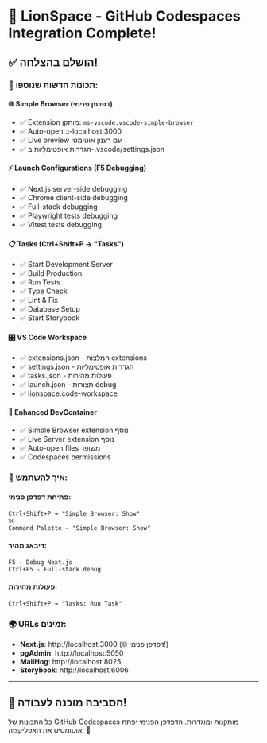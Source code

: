 # 🚀 LionSpace - GitHub Codespaces Integration Complete!

## ✅ הושלם בהצלחה!

### 🌟 תכונות חדשות שנוספו:

#### 🌐 Simple Browser (דפדפן פנימי)

- ✅ Extension מותקן: `ms-vscode.vscode-simple-browser`
- ✅ Auto-open ב-localhost:3000
- ✅ Live preview עם רענון אוטומטי
- ✅ הגדרות אופטימליות ב-.vscode/settings.json

#### ⚡ Launch Configurations (F5 Debugging)

- ✅ Next.js server-side debugging
- ✅ Chrome client-side debugging
- ✅ Full-stack debugging
- ✅ Playwright tests debugging
- ✅ Vitest tests debugging

#### 📋 Tasks (Ctrl+Shift+P → "Tasks")

- ✅ Start Development Server
- ✅ Build Production
- ✅ Run Tests
- ✅ Type Check
- ✅ Lint & Fix
- ✅ Database Setup
- ✅ Start Storybook

#### 🎛️ VS Code Workspace

- ✅ extensions.json - המלצות extensions
- ✅ settings.json - הגדרות אופטימליות
- ✅ tasks.json - פעולות מהירות
- ✅ launch.json - תצורות debug
- ✅ lionspace.code-workspace

#### 🔧 Enhanced DevContainer

- ✅ Simple Browser extension נוסף
- ✅ Live Server extension נוסף
- ✅ Auto-open files משופר
- ✅ Codespaces permissions

### 🎯 איך להשתמש:

#### פתיחת דפדפן פנימי:

```
Ctrl+Shift+P → "Simple Browser: Show"
או
Command Palette → "Simple Browser: Show"
```

#### דיבאג מהיר:

```
F5 - Debug Next.js
Ctrl+F5 - Full-stack debug
```

#### פעולות מהירות:

```
Ctrl+Shift+P → "Tasks: Run Task"
```

### 🌍 URLs זמינים:

- **Next.js**: http://localhost:3000 (🌐 דפדפן פנימי!)
- **pgAdmin**: http://localhost:5050
- **MailHog**: http://localhost:8025
- **Storybook**: http://localhost:6006

---

## 🎉 הסביבה מוכנה לעבודה!

כל התכונות של GitHub Codespaces מותקנות ומוגדרות.
הדפדפן הפנימי יפתח אוטומטיט את האפליקציה! 🚀
